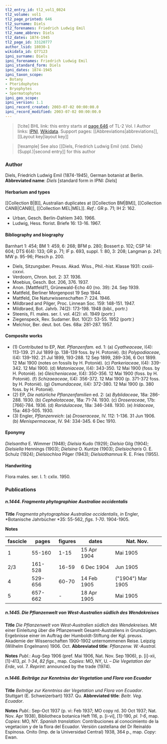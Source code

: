 ```yaml
---
tl2_entry_id: tl2_vol1_0824
tl2_volume: vol1
tl2_page_printed: 646
tl2_surname: Diels
tl2_forenames: Friedrich Ludwig Emil
tl2_name_abbrev: Diels
tl2_dates: 1874-1945
tl2_page_id: 33120777
author_lsid: 18030-1
wikidata_id: Q77123
ipni_surname: Diels
ipni_forenames: Friedrich Ludwig Emil
ipni_standard_form: Diels
ipni_dates: 1874-1945
ipni_taxon_scope: 
- Botany
- Pteridophytes
- Bryophytes
- Spermatophytes
ipni_geo_scope: 
ipni_version: 1.1
ipni_record_created: 2003-07-02 00:00:00.0
ipni_record_modified: 2003-07-02 00:00:00.0
---
```


> [!cite] BHL link: this entry starts at [page 646](https://www.biodiversitylibrary.org/page/33120777) of TL-2 Vol. I
> Author links: [IPNI](https://www.ipni.org/a/18030-1), [Wikidata](https://www.wikidata.org/wiki/Q77123). Support pages: [[Abbreviations|abbreviations]], [[Layout key|layout key]]

> [!example] See also [[Diels, Friedrich Ludwig Emil {std. Diels} (Suppl.)|second entry]] for this author

### Author

Diels, Friedrich Ludwig Emil (1874-1945), German botanist at Berlin. 
**Abbreviated name**: *Diels* \[standard form in IPNI: *Diels*\]

#### Herbarium and types

[[Collection B|B]], Australian duplicates at [[Collection BM|BM]], [[Collection CANB|CANB]], [[Collection MEL|MEL]].
*Ref*.: GR p. 71; IH 2: 162.
- Urban, Gesch. Berlin-Dahlem 340. 1966.
- Ludwig, Hess. florist. Briefe 16: 13-16. 1967.

#### Bibliography and biography

Barnhart 1: 454; BM 1: 459, 6: 268; BFM p. 280; Bossert p. 102; CSP 14: 604; DTS 6(4): 133; GR p. 71; IF p. 693, suppl. 1: 80, 3: 208; Langman p. 241; MW p. 95-96; Plesch p. 200.
- Diels, Sitzungsber. Preuss. Akad. Wiss., Phil.-hist. Klasse 1931: cxxiii-cxxvi.
- Verdoorn, Chron. bot. 2: 37. 1936.
- Moebius, Gesch. Bot. 206, 376. 1937.
- Anon. \[Mattfeld?\], Grünewald-Echo 40 (no. 39): 24. Sep 1939.
- Mattfeld, Berliner Morgenpost 19 Sep 1944.
- Mattfeld, Die Naturwissenschaften 7: 224. 1946.
- Mildbraed and Pilger, Proc. Linnean Soc. 159: 148-151. 1947.
- Mildbraed, Bot. Jahrb. 74(2): 173-198. 1948 (bibl., portr.)
- Steenis, Fl. males. ser. I. vol. 4(2): xli. 1949 (portr.)
- Ziegenspeck, Rev. Sudamer. Bot. 10(2): 53-55. 1952 (portr.)
- Melchior, Ber. deut. bot. Ges. 68a: 281-287. 1957.

#### Composite works

- (1) Contributed to EP, *Nat. Pflanzenfam.* ed. 1:
(a) *Cyatheaceae*, I(4): 113-139. 21 Jul 1899 (p. 138-139 foss. by H. Potonié).
(b) *Polypodiaceae*, I(4): 139-192. 21 Jul 1899, 193-288. 12 Sep 1899, 289-336, 6 Oct 1899. 12 Mai 1900 (notes on fossils by H. Potonié).
(c) *Parkeriaceae*, I(4): 339-342. 12 Mai 1900.
(d) *Matoniaceae*, I(4): 343-350. 12 Mai 1900 (foss. by H. Potonié).
(e) *Gleicheniaceae*, I(4): 350-356. 12 Mai 1900 (foss. by H. Potonié).
(f) *Schizaeaceae*, I(4): 356-372. 12 Mai 1900 (p. 371-372 foss. by H. Potonié).
(g) *Osmundaceae*, I(4): 372-380. 12 Mai 1900 (p. 380 foss. by H. Potonié).
- (2) EP, *Die natürliche Pflanzenfamilien* ed. 2:
(a) *Byblidaceae*, 18a: 286-288. 1930.
(b) *Cephalotaceae*, 18a: 71-74. 1930.
(c) *Droseraceae*, 17b: \[766\]-784. 1936.
(d) *Roridulaceae*, 18a: 346-348. 1930.
(e) *Iridaceae*, 15a: 463-505. 1930.
- (3) Engler, *Pflanzenreich*:
(a) *Droseraceae*, IV. 112: 1-136. 31 Jun 1906.
(b) *Menispermaceae*, IV. 94: 334-345. 6 Dec 1910.

#### Eponymy

*Dielsantha* E. Wimmer (1948); *Dielsia* Kudo (1929); *Dielsia* Gilg (1904); *Dielsiella* Hennings (1903); *Dielsina* O. Kuntze (1903); *Dielsiocharis* O. E. Schulz (1924); *Dielsiochloa* Pilger (1943); *Dielsiothamnus* R. E. Fries (1955).

#### Handwriting

Flora males. ser. I. 1: cxlix. 1950.

### Publications

##### n.1444. Fragmenta phytographiae Australiae occidentalis

**Title**
*Fragmenta phytographiae Australiae occidentalis*, *in* Engler, *Botanische Jahrbücher *35: 55-562, *figs. 1-70*. 1904-1905.

**Notes**

|fascicle	|pages	|figures	|dates	|Nat. Nov.|
|---	|---	|---	|---	|---	|
|1	|55-160	|1-15	|15 Apr 1904	|Mai 1905|
|2/3	|161-528	|16-59	|6 Dec 1904	|Jun 1905|
|4	|529-656	|60-70	|14 Feb 1905	|("1904") Mar 1905|
|5	|657-662	|-	|18 Apr 1905	|Mai 1905|

##### n.1445. Die Pflanzenwelt von West-Australien südlich des Wendekreises

**Title**
*Die Pflanzenwelt von West-Australien südlich des Wendekreises*. Mit einer Einleitung über die Pflanzenwelt Gesamt-Australiens in Grundzügen. Ergebnisse einer im Auftrag der Humboldt-Stiftung der Kgl. preuss. Akademie der Wissenschaften 1900-1902 unternommenen Reise. Leipzig (Wilhelm Engelmann) 1906. Oct.
**Abbreviated title**: *Pflanzenw. W.-Austral.*

**Notes**
*Publ*.: Aug-Sep 1906 (pref. Mai 1906, Nat. Nov. Sep 1906), p. \[i\]-xii, \[1\]-413, *pl. 1-34*, *82 figs*., map. *Copies*: MO, NY, U. – *Die Vegetation der Erde*, vol. 7.
*Reprint*: announced by the trade (1974).

##### n.1446. Beiträge zur Kenntniss der Vegetation und Flora von Ecuador

**Title**
*Beiträge zur Kenntniss der Vegetation und Flora von Ecuador*. Stuttgart (E. Schweizerbart) 1937. Qu.
**Abbreviated title**: *Beitr. Veg. Ecuador*.

**Notes**
*Publ*.: Sep-Oct 1937 (p. vi: Feb 1937; MO copy rd. 30 Oct 1937; Nat. Nov. Apr 1938), Bibliotheca botanica Heft 116, p. \[i-vi\], \[1\]-190, *pl. 1-6*, map. *Copies*: MO, NY.
*Spanish translation*: Contribuciones al conocimiento de la vegetacion y de la flora del Ecuador. Versión castellana del Dr Reinaldo Espinosa. Onito (Imp. de la Universidad Central) 1938, 364 p., map. *Copy*: Ewan.

